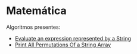 # Matemática

Algoritmos presentes:

- [Evaluate an expression represented by a String](expressionEvaluation.cpp) 
- [Print All Permutations Of a String Array](allPermutations.cpp) 